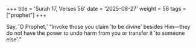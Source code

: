 +++
title = 'Surah 17, Verses 56'
date = '2025-08-27'
weight = 56
tags = ["prophet"]
+++

Say, ˹O Prophet,˺ “Invoke those you claim ˹to be divine˺ besides Him—they do not have the power to undo harm from you or transfer it ˹to someone else˺.”